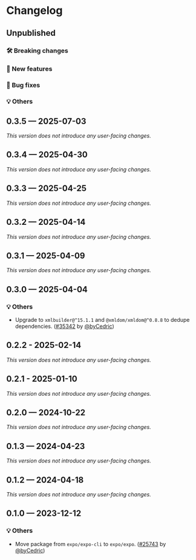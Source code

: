 # Changelog

## Unpublished

### 🛠 Breaking changes

### 🎉 New features

### 🐛 Bug fixes

### 💡 Others

## 0.3.5 — 2025-07-03

_This version does not introduce any user-facing changes._

## 0.3.4 — 2025-04-30

_This version does not introduce any user-facing changes._

## 0.3.3 — 2025-04-25

_This version does not introduce any user-facing changes._

## 0.3.2 — 2025-04-14

_This version does not introduce any user-facing changes._

## 0.3.1 — 2025-04-09

_This version does not introduce any user-facing changes._

## 0.3.0 — 2025-04-04

### 💡 Others

- Upgrade to `xmlbuilder@^15.1.1` and `@xmldom/xmldom@^0.8.8` to dedupe dependencies. ([#35342](https://github.com/expo/expo/pull/35342) by [@byCedric](https://github.com/byCedric))

## 0.2.2 - 2025-02-14

_This version does not introduce any user-facing changes._

## 0.2.1 - 2025-01-10

_This version does not introduce any user-facing changes._

## 0.2.0 — 2024-10-22

_This version does not introduce any user-facing changes._

## 0.1.3 — 2024-04-23

_This version does not introduce any user-facing changes._

## 0.1.2 — 2024-04-18

_This version does not introduce any user-facing changes._

## 0.1.0 — 2023-12-12

### 💡 Others

- Move package from `expo/expo-cli` to `expo/expo`. ([#25743](https://github.com/expo/expo/pull/25743) by [@byCedric](https://github.com/byCedric))
